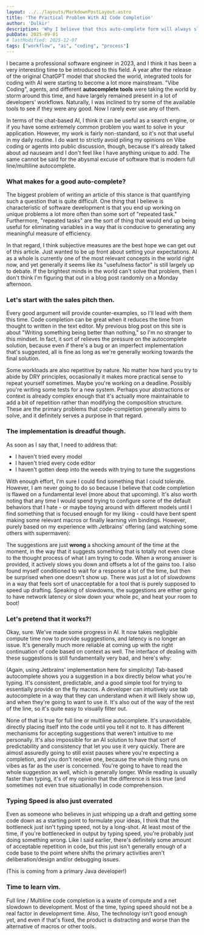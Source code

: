 ```yaml
---
layout: ../../layouts/MarkdownPostLayout.astro
title: 'The Practical Problem With AI Code Completion'
author: 'Dulkir'
description: 'Why I believe that this auto-complete form will always slow you down'
pubDate: 2025-09-01
# lastModified: 2025-12-07
tags: ["workflow", "ai", "coding", "process"]
---
```


I became a professional software engineer in 2023, and I think it has been a very interesting time to be
introduced to this field. A year after the release of the original ChatGPT model that shocked the world,
integrated tools for coding with AI were starting to become a lot more mainstream. "Vibe Coding", agents,
and different **autocomplete tools** were taking the world by storm around this time, and have largely remained
present in a lot of developers' workflows. Naturally, I was inclined to try some of the available tools to see
if they were any good. Now I rarely ever use any of them.

In terms of the chat-based AI, I think it can be useful as a search engine, or if you have some extremely common
problem you want to solve in your application. However, my work is fairly non-standard, so it's not that useful in
my daily routine. I do want to strictly avoid piling my opinions on Vibe coding or agents into public discussion, 
though, because it's already talked about ad nauseam and I don't feel like I have anything unique to add. The same
cannot be said for the abysmal excuse of software that is modern full line/multiline autocomplete.

### What makes for a good auto-complete?
The biggest problem of writing an article of this stance is that quantifying such a question that is quite difficult. 
One thing that I believe is characteristic of software development is that you end up working on unique problems a lot
more often than some sort of "repeated task." Furthermore, "repeated tasks" are the sort of thing that would end up 
being useful for eliminating variables in a way that is conducive to generating any meaningful measure of efficiency.

In that regard, I think subjective measures are the best hope we can get out of this article. Just wanted to be up front 
about setting your expectations. AI as a whole is currently one of the most relevant concepts in the world right now, 
and yet generally it seems like its "usefulness factor" is still largely up to debate. If the brightest minds in the world
can't solve that problem, then I don't think I'm figuring that out in a blog post randomly on a Monday afternoon.

### Let's start with the sales pitch then.
Every good argument will provide counter-examples, so I'll lead with them this time. Code completion can be great
when it reduces the time from thought to written in the text editor. My previous blog post on this site is about
"Writing something being better than nothing," so I'm no stranger to this mindset. In fact, it sort of relieves the 
pressure on the autocomplete solution, because even if there's a bug or an imperfect implementation that's suggested,
all is fine as long as we're generally working towards the final solution. 

Some workloads are also repetitive by nature. No matter how hard you try to abide by DRY principles, occasionally it
makes more practical sense to repeat yourself sometimes. Maybe you're working on a deadline. Possibly you're writing some
tests for a new system. Perhaps your abstractions or context is already complex enough that it's actually more maintainable
to add a bit of repetition rather than modifying the composition structure. These are the primary problems that code-completion
generally aims to solve, and it definitely serves a purpose in that regard.

### The implementation is dreadful though.
As soon as I say that, I need to address that:
- I haven't tried every model
- I haven't tried every code editor
- I haven't gotten deep into the weeds with trying to tune the suggestions

With enough effort, I'm sure I could find something that I could tolerate. However, I am never going to do so because
I believe that code completion is flawed on a fundamental level (more about that upcoming). It's also worth noting that 
any time I would spend trying to configure some of the default behaviors that I hate - or maybe toying around with 
different models until I find something that is focused enough for my liking - could have bent spent making some relevant
macros or finally learning vim bindings. However, purely based on my experience with Jetbrains' offering (and watching 
some others with supermaven):

The suggestions are just **wrong** a shocking amount of the time at the moment, in the way that it suggests something
that is totally not even close to the thought process of what I am trying to code. When a wrong answer is provided, 
it actively slows you down and offsets a lot of the gains too. I also found myself conditioned to wait for a 
response a lot of the time, but then be surprised when one doesn't show up. There was just a lot of *slowdowns* 
in a way that feels sort of unacceptable for a tool that is purely supposed to speed up drafting. Speaking of slowdowns,
the suggestions are either going to have network latency or slow down your whole pc, and heat your room to boot!

### Let's pretend that it works?!
Okay, sure. We've made some progress in AI. It now takes negligible compute time now to provide sugggestions, and
latency is no longer an issue. It's generally much more reliable at coming up with the right continuation of code 
based on context as well. The interface of dealing with these suggestions is still fundamentally very bad, and here's why:

(Again, using Jetbrains' implementation here for simplicity)
Tab-based autocomplete shows you a suggestion in a box directly below what you're typing. It's consistent, predictable,
and a good simple tool for trying to essentially provide on the fly macros. A developer can intuitively use tab autocomplete
in a way that they can understand when it will likely show up, and when they're going to want to use it. It's also out
of the way of the rest of the line, so it's quite easy to visually filter out.

None of that is true for full line or multiline autocomplete. It's unavoidable, directly placing itself into the code
until you tell it not to. It has different mechanisms for accepting suggestions that weren't intuitive to me personally.
It's also impossible for an AI solution to have that sort of predictability and consistency that let you use it very
quickly. There are almost assuredly going to still exist pauses where you're expecting a completion, and you don't receive one,
because the whole thing runs on vibes as far as the user is concerned. You're going to have to read the whole suggestion
as well, which is generally longer. While reading is usually faster than typing, it's of my opinion that the difference is
less true (and sometimes not even true situationally) in code comprehension.

### Typing Speed is also just overrated
Even as someone who believes in just whipping up a draft and getting some code down as a starting point to formulate
your ideas, I think that the bottleneck just isn't typing speed, not by a long-shot. At least most of the time, if you're
bottlenecked in output by typing speed, you're probably just doing something wrong. Like I said earlier, there's definitely 
some amount of acceptable repetition in code, but this just isn't generally enough of a code base to the point where 
shifts the primary activities aren't deliberation/design and/or debugging issues. 

(This is coming from a primary Java developer!)

### Time to learn vim.
Full line / Multiline code completion is a waste of compute and a net slowdown to development. Most of the time, typing
speed should not be a real factor in development time. Also, The technology isn't good enough yet, and even if that's 
fixed, the product is distracting and worse than the alternative of macros or other tools.